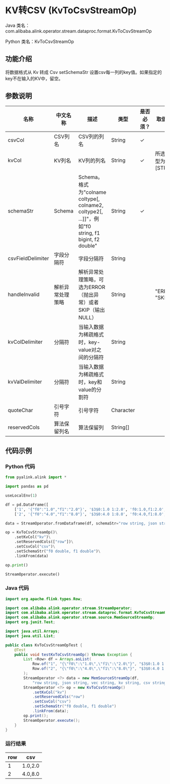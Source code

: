 # KV转CSV (KvToCsvStreamOp)
Java 类名：com.alibaba.alink.operator.stream.dataproc.format.KvToCsvStreamOp

Python 类名：KvToCsvStreamOp


## 功能介绍
将数据格式从 Kv 转成 Csv
setSchemaStr 设置csv每一列的key值。如果指定的key不在输入的KV中，留空。

## 参数说明

| 名称 | 中文名称 | 描述 | 类型 | 是否必须？ | 取值范围 | 默认值 |
| --- | --- | --- | --- | --- | --- | --- |
| csvCol | CSV列名 | CSV列的列名 | String | ✓ |  |  |
| kvCol | KV列名 | KV列的列名 | String | ✓ | 所选列类型为 [STRING] |  |
| schemaStr | Schema | Schema。格式为"colname coltype[, colname2, coltype2[, ...]]"，例如"f0 string, f1 bigint, f2 double" | String | ✓ |  |  |
| csvFieldDelimiter | 字段分隔符 | 字段分隔符 | String |  |  | "," |
| handleInvalid | 解析异常处理策略 | 解析异常处理策略，可选为ERROR（抛出异常）或者SKIP（输出NULL） | String |  | "ERROR", "SKIP" | "ERROR" |
| kvColDelimiter | 分隔符 | 当输入数据为稀疏格式时，key-value对之间的分隔符 | String |  |  | "," |
| kvValDelimiter | 分隔符 | 当输入数据为稀疏格式时，key和value的分割符 | String |  |  | ":" |
| quoteChar | 引号字符 | 引号字符 | Character |  |  | "\"" |
| reservedCols | 算法保留列名 | 算法保留列 | String[] |  |  | null |

## 代码示例
### Python 代码
```python
from pyalink.alink import *

import pandas as pd

useLocalEnv(1)

df = pd.DataFrame([
    ['1', '{"f0":"1.0","f1":"2.0"}', '$3$0:1.0 1:2.0', 'f0:1.0,f1:2.0', '1.0,2.0', 1.0, 2.0],
    ['2', '{"f0":"4.0","f1":"8.0"}', '$3$0:4.0 1:8.0', 'f0:4.0,f1:8.0', '4.0,8.0', 4.0, 8.0]])

data = StreamOperator.fromDataframe(df, schemaStr="row string, json string, vec string, kv string, csv string, f0 double, f1 double")

op = KvToCsvStreamOp()\
    .setKvCol("kv")\
    .setReservedCols(["row"])\
    .setCsvCol("csv")\
    .setSchemaStr("f0 double, f1 double")\
    .linkFrom(data)

op.print()

StreamOperator.execute()
```
### Java 代码
```java
import org.apache.flink.types.Row;

import com.alibaba.alink.operator.stream.StreamOperator;
import com.alibaba.alink.operator.stream.dataproc.format.KvToCsvStreamOp;
import com.alibaba.alink.operator.stream.source.MemSourceStreamOp;
import org.junit.Test;

import java.util.Arrays;
import java.util.List;

public class KvToCsvStreamOpTest {
	@Test
	public void testKvToCsvStreamOp() throws Exception {
		List <Row> df = Arrays.asList(
			Row.of("1", "{\"f0\":\"1.0\",\"f1\":\"2.0\"}", "$3$0:1.0 1:2.0", "f0:1.0,f1:2.0", "1.0,2.0", 1.0, 2.0),
			Row.of("2", "{\"f0\":\"4.0\",\"f1\":\"8.0\"}", "$3$0:4.0 1:8.0", "f0:4.0,f1:8.0", "4.0,8.0", 4.0, 8.0)
		);
		StreamOperator <?> data = new MemSourceStreamOp(df,
			"row string, json string, vec string, kv string, csv string, f0 double, f1 double");
		StreamOperator <?> op = new KvToCsvStreamOp()
			.setKvCol("kv")
			.setReservedCols("row")
			.setCsvCol("csv")
			.setSchemaStr("f0 double, f1 double")
			.linkFrom(data);
		op.print();
		StreamOperator.execute();
	}
}
```

### 运行结果
    
|row|csv|
|---|-------|
|1|1.0,2.0|
|2|4.0,8.0|
    
